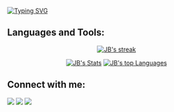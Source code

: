 [![Typing SVG](https://readme-typing-svg.herokuapp.com?size=40&center=true&vCenter=true&width=1000&height=100&lines=Wassup,+JB+here...;i+write+a+bunch+of+code...;However,;Codes+are+like+cathedrals;After+building+them,;Prayer+keeps+them+running)](https://git.io/typing-svg)
## Languages and Tools:
<p align="center">
    <a href="https://github.com/Hamez-brayo/github-readme-streak-stats">
        <img title="🔥 Get streak stats for your profile at git.io/streak-stats" alt="JB's streak" src="https://github-readme-streak-stats.herokuapp.com/?user=Hamez-brayo&theme=black-ice&hide_border=false&stroke=0000&background=1c041c"/>
    </a>
</p>
<p align="center">
    <a href="https://github.com/Hamez-brayo/github-readme-stats">
    <img title="🔥 Get stats for your profile at git.io/streak-stats"
    alt="JB's Stats" src="https://github-readme-stats.vercel.app/api?username=Hamez-brayo&show_icons=true&count_private=true&theme=react&hide_border=true&bg_color=1c041c"/></a>
    <a href="https://github.com/Hamez-brayo/github-readme-stats">
    <img title="🔥 Get stats for your profile at git.io/streak-stats"
    alt="JB's top Languages" src="https://github-readme-stats.vercel.app/api/top-langs/?username=Hamez-brayo&show_icons=true&count_private=true&theme=react&hide_border=true&bg_color=1c041c"/></a>

</p>


## Connect with me:
<p align="left">

<a href = "https://www.linkedin.com/in/hamez-brayo-40b12b19a/"><img src="https://img.icons8.com/fluent/48/000000/linkedin.png"/></a>
<a href = "https://twitter.com/hamez_brayo"><img src="https://img.icons8.com/fluent/48/000000/twitter.png"/></a>
<a href = "https://www.instagram.com/hamezzz.b__/"><img src="https://img.icons8.com/fluent/48/000000/instagram-new.png"/></a>
</p>
